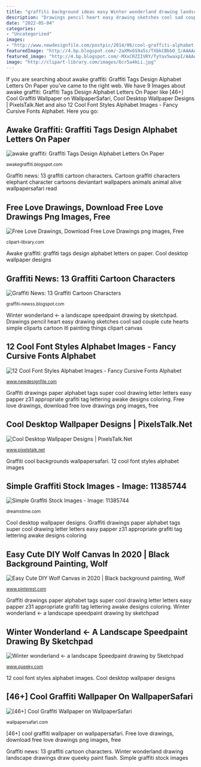 ```yaml
---
title: "graffiti background ideas easy Winter wonderland drawing landscape drawings draw queeky paint flash"
description: "Drawings pencil heart easy drawing sketches cool sad couple cute hearts simple cliparts cartoon itl painting things clipart canvas"
date: "2022-05-04"
categories:
- "Uncategorized"
images:
- "http://www.newdesignfile.com/postpic/2014/06/cool-graffiti-alphabet-fonts_105757.jpg"
featuredImage: "http://4.bp.blogspot.com/-2aXMx6S9a5s/TXbkCBbbO_I/AAAAAAAAAhM/oB331FTOpJ8/s400/Graffiti%2BTags%2BDesignAlphabet%2BLetters%2BOn%2BPaper3.jpg"
featured_image: "http://4.bp.blogspot.com/-MXxCRZIIVRY/TyYav5waxpI/AAAAAAAAES0/K-PsWKmRqv8/s1600/graffiti_cartoon_ideas_11.jpg"
image: "http://clipart-library.com/images/6cr5a4kLi.jpg"
---
```


If you are searching about awake graffiti: Graffiti Tags Design Alphabet Letters On Paper you've came to the right web. We have 9 Images about awake graffiti: Graffiti Tags Design Alphabet Letters On Paper like [46+] Cool Graffiti Wallpaper on WallpaperSafari, Cool Desktop Wallpaper Designs | PixelsTalk.Net and also 12 Cool Font Styles Alphabet Images - Fancy Cursive Fonts Alphabet. Here you go:

## Awake Graffiti: Graffiti Tags Design Alphabet Letters On Paper

![awake graffiti: Graffiti Tags Design Alphabet Letters On Paper](http://4.bp.blogspot.com/-2aXMx6S9a5s/TXbkCBbbO_I/AAAAAAAAAhM/oB331FTOpJ8/s400/Graffiti%2BTags%2BDesignAlphabet%2BLetters%2BOn%2BPaper3.jpg "Winter wonderland ← a landscape speedpaint drawing by sketchpad")

<small>awakegraffiti.blogspot.com</small>

Graffiti news: 13 graffiti cartoon characters. Cartoon graffiti characters elephant character cartoons deviantart wallpapers animals animal alive wallpapersafari read

## Free Love Drawings, Download Free Love Drawings Png Images, Free

![Free Love Drawings, Download Free Love Drawings png images, Free](http://clipart-library.com/images/6cr5a4kLi.jpg "12 cool font styles alphabet images")

<small>clipart-library.com</small>

Awake graffiti: graffiti tags design alphabet letters on paper. Cool desktop wallpaper designs

## Graffiti News: 13 Graffiti Cartoon Characters

![Graffiti News: 13 Graffiti Cartoon Characters](http://4.bp.blogspot.com/-MXxCRZIIVRY/TyYav5waxpI/AAAAAAAAES0/K-PsWKmRqv8/s1600/graffiti_cartoon_ideas_11.jpg "Awake graffiti: graffiti tags design alphabet letters on paper")

<small>graffiti-newss.blogspot.com</small>

Winter wonderland ← a landscape speedpaint drawing by sketchpad. Drawings pencil heart easy drawing sketches cool sad couple cute hearts simple cliparts cartoon itl painting things clipart canvas

## 12 Cool Font Styles Alphabet Images - Fancy Cursive Fonts Alphabet

![12 Cool Font Styles Alphabet Images - Fancy Cursive Fonts Alphabet](http://www.newdesignfile.com/postpic/2014/06/cool-graffiti-alphabet-fonts_105757.jpg "Winter wonderland drawing landscape drawings draw queeky paint flash")

<small>www.newdesignfile.com</small>

Graffiti drawings paper alphabet tags super cool drawing letter letters easy papper z31 appropriate grafiti tag lettering awake designs coloring. Free love drawings, download free love drawings png images, free

## Cool Desktop Wallpaper Designs | PixelsTalk.Net

![Cool Desktop Wallpaper Designs | PixelsTalk.Net](http://www.pixelstalk.net/wp-content/uploads/2016/08/Cool-pictures-designs-awesome-hd.jpg "Alphabet cool font graffiti fonts illustration vector street styles shutterstock newdesignfile via letters fancy vectors")

<small>www.pixelstalk.net</small>

Graffiti cool backgrounds wallpapersafari. 12 cool font styles alphabet images

## Simple Graffiti Stock Images - Image: 11385744

![Simple Graffiti Stock Images - Image: 11385744](https://thumbs.dreamstime.com/z/simple-graffiti-11385744.jpg "Awake graffiti: graffiti tags design alphabet letters on paper")

<small>dreamstime.com</small>

Cool desktop wallpaper designs. Graffiti drawings paper alphabet tags super cool drawing letter letters easy papper z31 appropriate grafiti tag lettering awake designs coloring

## Easy Cute DIY Wolf Canvas In 2020 | Black Background Painting, Wolf

![Easy Cute DIY Wolf Canvas in 2020 | Black background painting, Wolf](https://i.pinimg.com/originals/7b/17/83/7b178384c35cfa5ed70be174d3d9dd7d.jpg "Easy cute diy wolf canvas in 2020")

<small>www.pinterest.com</small>

Graffiti drawings paper alphabet tags super cool drawing letter letters easy papper z31 appropriate grafiti tag lettering awake designs coloring. Winter wonderland ← a landscape speedpaint drawing by sketchpad

## Winter Wonderland ← A Landscape Speedpaint Drawing By Sketchpad

![Winter wonderland ← a landscape Speedpaint drawing by Sketchpad](https://www.queeky.com/static/img/32/32222/source.jpg "Alphabet cool font graffiti fonts illustration vector street styles shutterstock newdesignfile via letters fancy vectors")

<small>www.queeky.com</small>

12 cool font styles alphabet images. Cool desktop wallpaper designs

## [46+] Cool Graffiti Wallpaper On WallpaperSafari

![[46+] Cool Graffiti Wallpaper on WallpaperSafari](https://cdn.wallpapersafari.com/33/35/B0ImNl.jpg "Alphabet cool font graffiti fonts illustration vector street styles shutterstock newdesignfile via letters fancy vectors")

<small>wallpapersafari.com</small>

[46+] cool graffiti wallpaper on wallpapersafari. Free love drawings, download free love drawings png images, free

Graffiti news: 13 graffiti cartoon characters. Winter wonderland drawing landscape drawings draw queeky paint flash. Simple graffiti stock images
